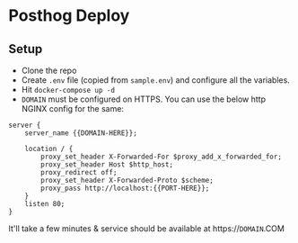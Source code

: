 # Posthog Deploy

## Setup
- Clone the repo
- Create `.env` file (copied from `sample.env`) and configure all the variables.
- Hit `docker-compose up -d`
- `DOMAIN` must be configured on HTTPS. You can use the below http NGINX config for the same:
```
server {
    server_name {{DOMAIN-HERE}};

    location / {
        proxy_set_header X-Forwarded-For $proxy_add_x_forwarded_for;
        proxy_set_header Host $http_host;
        proxy_redirect off;
        proxy_set_header X-Forwarded-Proto $scheme;
        proxy_pass http://localhost:{{PORT-HERE}};
    }
    listen 80;
}
```

It'll take a few minutes & service should be available at https://`DOMAIN`.COM
